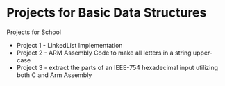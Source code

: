 # Projects for Basic Data Structures
Projects for School

* Project 1 - LinkedList Implementation
* Project 2 - ARM Assembly Code to make all letters in a string upper-case
* Project 3 - extract the parts of an IEEE-754 hexadecimal input utilizing both C and Arm Assembly
